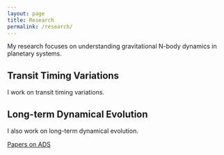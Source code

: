 ```yaml
---
layout: page
title: Research
permalink: /research/
---
```


My research focuses on understanding gravitational N-body dynamics in planetary systems. 

Transit Timing Variations
-------------------------
 I work on transit timing variations.

Long-term Dynamical Evolution
-----------------------------
I also work on long-term dynamical evolution.

[Papers on ADS](https://ui.adsabs.harvard.edu/search/q=orcid%3A0000-0002-1032-0783&sort=date%20desc%2C%20bibcode%20desc&p_=0)

